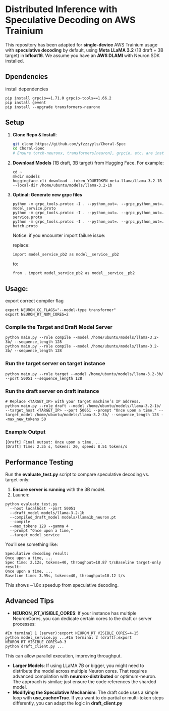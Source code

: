 # Distributed Inference with Speculative Decoding on AWS Trainium

This repository has been adapted for **single-device** AWS Trainium usage with **speculative decoding** by default, using **Meta LLaMA 3.2** (1B draft + 3B target) in **bfloat16**. We assume you have an **AWS DLAMI** with Neuron SDK installed.

## Dpendencies

install dependencies

```
pip install grpcio==1.71.0 grpcio-tools==1.66.2
pip install gevent
pip install --upgrade transformers-neuronx
```

## Setup

1. **Clone Repo & Install**:

   ```bash
   git clone https://github.com/yfzzzyyls/Choral-Spec
   cd Choral-Spec
   # Ensure torch-neuronx, transformers[neuron], grpcio, etc. are installed
   ```
2. **Download Models** (1B draft, 3B target) from Hugging Face. For example:

   ```
   cd ~
   mkdir models
   huggingface-cli download --token YOURTOKEN meta-llama/Llama-3.2-1B --local-dir /home/ubuntu/models/llama-3.2-1b
   ```
3. **Optinal: Generate new grpc files**

   ```
   python -m grpc_tools.protoc -I . --python_out=. --grpc_python_out=. model_service.proto
   python -m grpc_tools.protoc -I . --python_out=. --grpc_python_out=. service.proto
   python -m grpc_tools.protoc -I . --python_out=. --grpc_python_out=. batch.proto
   ```

   Notice: if you encounter import failure issue:

   replace:

   ```
   import model_service_pb2 as model__service__pb2
   ```

   to:

   ```
   from . import model_service_pb2 as model__service__pb2
   ```

## **Usage:**

export correct compiler flag

```
export NEURON_CC_FLAGS="--model-type transformer"
export NEURON_RT_NUM_CORES=2
```

### **Compile the Target and Draft Model Server**

```
python main.py --role compile --model /home/ubuntu/models/llama-3.2-3b/ --sequence_length 128
python main.py --role compile --model /home/ubuntu/models/llama-3.2-3b/ --sequence_length 128
```

### **Run the target server on target instance**

```
python main.py --role target --model /home/ubuntu/models/llama-3.2-3b/ --port 50051 --sequence_length 128
```

### Run the draft server on draft instance

```
# Replace <TARGET_IP> with your target machine’s IP address.
python main.py --role draft --model /home/ubuntu/models/llama-3.2-1b/ --target_host <TARGET_IP> --port 50051 --prompt "Once upon a time," --target_model /home/ubuntu/models/llama-3.2-3b/ --sequence_length 128 --max_new_tokens 50
```

### **Example Output**

```
[Draft] Final output: Once upon a time, ...
[Draft] Time: 2.35 s, tokens: 20, speed: 8.51 tokens/s
```

## **Performance Testing**

Run the **evaluate_test.py** script to compare speculative decoding vs. target-only:

1. **Ensure server is running** with the 3B model.
2. Launch:

```
python evaluate_test.py
  --host localhost --port 50051
  --draft_model models/llama-3.2-1b
  --compiled_draft_model models/llama1b_neuron.pt
  --compile
  --max_tokens 128 --gamma 4
  --prompt "Once upon a time,"
  --target_model_service
```

You’ll see something like:

```
Speculative decoding result:
Once upon a time, ...
Spec time: 2.12s, tokens=40, throughput=18.87 t/sBaseline target-only result:
Once upon a time, ...
Baseline time: 3.95s, tokens=40, throughput=10.12 t/s
```

This shows ~1.8x speedup from speculative decoding.

## **Advanced Tips**

* **NEURON_RT_VISIBLE_CORES**: If your instance has multiple NeuronCores, you can dedicate certain cores to the draft or server processes:

```
#In terminal 1 (server):export NEURON_RT_VISIBLE_CORES=4-15
python model_service.py ...#In terminal 2 (draft):export NEURON_RT_VISIBLE_CORES=0-3
python draft_client.py ...
```

This can allow parallel execution, improving throughput.

* **Larger Models**: If using LLaMA 7B or bigger, you might need to distribute the model across multiple Neuron cores. That requires advanced compilation with **neuronx-distributed** or optimum-neuron. The approach is similar; just ensure the code references the sharded model.
* **Modifying the Speculative Mechanism**: The draft code uses a simple loop with **use_cache=True**. If you want to do partial or multi-token steps differently, you can adapt the logic in **draft_client.py**
